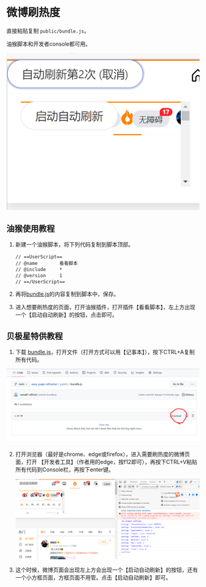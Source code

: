 # 微博刷热度

直接粘贴复制 `public/bundle.js`。

油猴脚本和开发者console都可用。

![效果.png](效果.png)

## 油猴使用教程

1. 新建一个油猴脚本，将下列代码复制到脚本顶部。

    ```
    // ==UserScript==
    // @name        看看脚本
    // @include     *
    // @version     1
    // ==/UserScript==
    ```

2. 再将[bundle.js](https://github.com/iama87-official/easy-page-refresher/blob/main/public/bundle.js)的内容复制到脚本中，保存。

3. 进入想要刷热度的页面，打开油猴插件，打开插件【看看脚本】，左上方出现一个【启动自动刷新】的按钮，点击即可。

## 贝极星特供教程

1. 下载 [bundle.js](https://github.com/iama87-official/easy-page-refresher/blob/main/public/bundle.js)，打开文件（打开方式可以用【记事本】），按下CTRL+A复制所有代码。
   
  ![下载页面.png](下载页面.png)


2. 打开浏览器（最好是chrome、edge或firefox），进入需要刷热度的微博页面，打开 【开发者工具】（作者用的edge，按f12即可），再按下CTRL+V粘贴所有代码到Console栏，再按下enter键。

    ![粘贴代码.png](粘贴代码.png)

3. 这个时候，微博页面会出现左上方会出现一个【启动自动刷新】的按钮，还有一个小方框页面，方框页面不用管。点击【启动自动刷新】即可。
